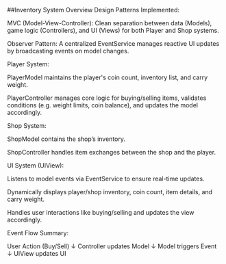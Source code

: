 ##Inventory System Overview
Design Patterns Implemented:

MVC (Model-View-Controller): Clean separation between data (Models), game logic (Controllers), and UI (Views) for both Player and Shop systems.

Observer Pattern: A centralized EventService manages reactive UI updates by broadcasting events on model changes.

Player System:

PlayerModel maintains the player's coin count, inventory list, and carry weight.

PlayerController manages core logic for buying/selling items, validates conditions (e.g. weight limits, coin balance), and updates the model accordingly.

Shop System:

ShopModel contains the shop’s inventory.

ShopController handles item exchanges between the shop and the player.

UI System (UIView):

Listens to model events via EventService to ensure real-time updates.

Dynamically displays player/shop inventory, coin count, item details, and carry weight.

Handles user interactions like buying/selling and updates the view accordingly.

Event Flow Summary:

User Action (Buy/Sell)
        ↓
Controller updates Model
        ↓
Model triggers Event
        ↓
UIView updates UI

